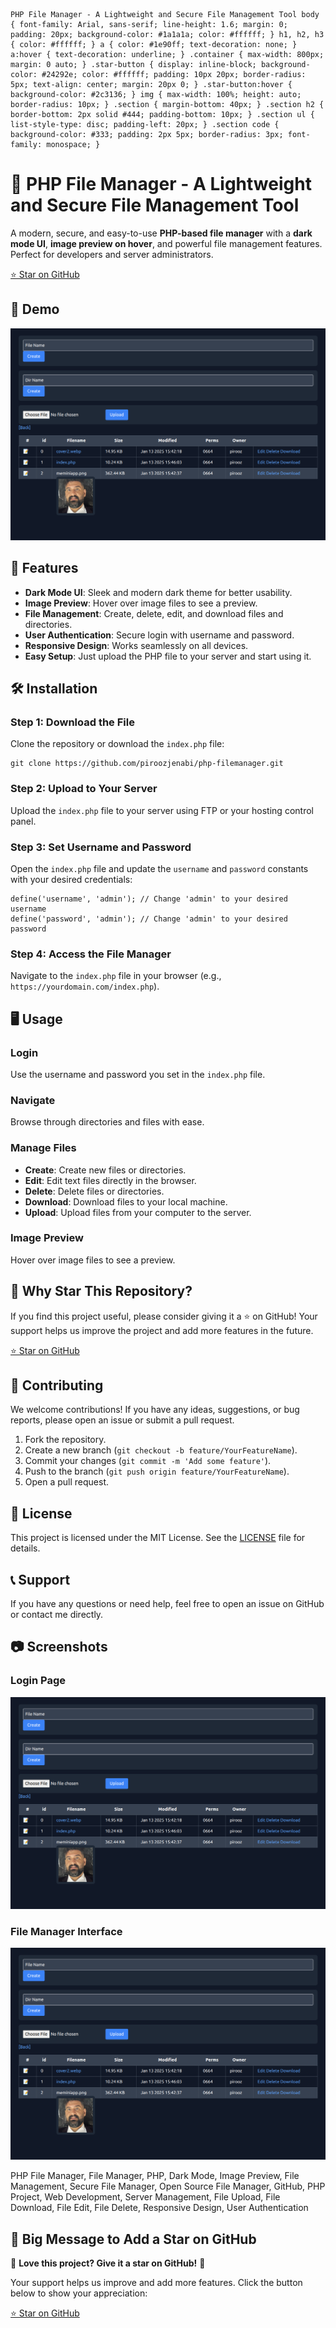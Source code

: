     PHP File Manager - A Lightweight and Secure File Management Tool body { font-family: Arial, sans-serif; line-height: 1.6; margin: 0; padding: 20px; background-color: #1a1a1a; color: #ffffff; } h1, h2, h3 { color: #ffffff; } a { color: #1e90ff; text-decoration: none; } a:hover { text-decoration: underline; } .container { max-width: 800px; margin: 0 auto; } .star-button { display: inline-block; background-color: #24292e; color: #ffffff; padding: 10px 20px; border-radius: 5px; text-align: center; margin: 20px 0; } .star-button:hover { background-color: #2c3136; } img { max-width: 100%; height: auto; border-radius: 10px; } .section { margin-bottom: 40px; } .section h2 { border-bottom: 2px solid #444; padding-bottom: 10px; } .section ul { list-style-type: disc; padding-left: 20px; } .section code { background-color: #333; padding: 2px 5px; border-radius: 3px; font-family: monospace; }

🌟 PHP File Manager - A Lightweight and Secure File Management Tool
===================================================================

A modern, secure, and easy-to-use **PHP-based file manager** with a **dark mode UI**, **image preview on hover**, and powerful file management features. Perfect for developers and server administrators.

[⭐ Star on GitHub](https://github.com/piroozjenabi/php-filemanager)

📸 Demo
-------

![PHP File Manager Demo](https://github.com/piroozjenabi/php-filemanager/blob/main/Screenshot%20from%202025-01-13%2015-48-25.png)

🚀 Features
-----------

*   **Dark Mode UI**: Sleek and modern dark theme for better usability.
*   **Image Preview**: Hover over image files to see a preview.
*   **File Management**: Create, delete, edit, and download files and directories.
*   **User Authentication**: Secure login with username and password.
*   **Responsive Design**: Works seamlessly on all devices.
*   **Easy Setup**: Just upload the PHP file to your server and start using it.

🛠️ Installation
----------------

### Step 1: Download the File

Clone the repository or download the `index.php` file:

    git clone https://github.com/piroozjenabi/php-filemanager.git

### Step 2: Upload to Your Server

Upload the `index.php` file to your server using FTP or your hosting control panel.

### Step 3: Set Username and Password

Open the `index.php` file and update the `username` and `password` constants with your desired credentials:

    define('username', 'admin'); // Change 'admin' to your desired username
    define('password', 'admin'); // Change 'admin' to your desired password

### Step 4: Access the File Manager

Navigate to the `index.php` file in your browser (e.g., `https://yourdomain.com/index.php`).

🖥️ Usage
---------

### Login

Use the username and password you set in the `index.php` file.

### Navigate

Browse through directories and files with ease.

### Manage Files

*   **Create**: Create new files or directories.
*   **Edit**: Edit text files directly in the browser.
*   **Delete**: Delete files or directories.
*   **Download**: Download files to your local machine.
*   **Upload**: Upload files from your computer to the server.

### Image Preview

Hover over image files to see a preview.

🌟 Why Star This Repository?
----------------------------

If you find this project useful, please consider giving it a ⭐️ on GitHub! Your support helps us improve the project and add more features in the future.

[⭐ Star on GitHub](https://github.com/piroozjenabi/php-filemanager)

🤝 Contributing
---------------

We welcome contributions! If you have any ideas, suggestions, or bug reports, please open an issue or submit a pull request.

1.  Fork the repository.
2.  Create a new branch (`git checkout -b feature/YourFeatureName`).
3.  Commit your changes (`git commit -m 'Add some feature'`).
4.  Push to the branch (`git push origin feature/YourFeatureName`).
5.  Open a pull request.

📜 License
----------

This project is licensed under the MIT License. See the [LICENSE](LICENSE) file for details.

📞 Support
----------

If you have any questions or need help, feel free to open an issue on GitHub or contact me directly.

📷 Screenshots
--------------

### Login Page

![Login Page](https://github.com/piroozjenabi/php-filemanager/blob/main/Screenshot%20from%202025-01-13%2015-48-25.png)

### File Manager Interface

![File Manager Interface](https://github.com/piroozjenabi/php-filemanager/blob/main/Screenshot%20from%202025-01-13%2015-48-25.png)


PHP File Manager, File Manager, PHP, Dark Mode, Image Preview, File Management, Secure File Manager, Open Source File Manager, GitHub, PHP Project, Web Development, Server Management, File Upload, File Download, File Edit, File Delete, Responsive Design, User Authentication

🌟 Big Message to Add a Star on GitHub
--------------------------------------

🌟 **Love this project? Give it a star on GitHub!** 🌟

Your support helps us improve and add more features. Click the button below to show your appreciation:

[⭐ Star on GitHub](https://github.com/piroozjenabi/php-filemanager)
